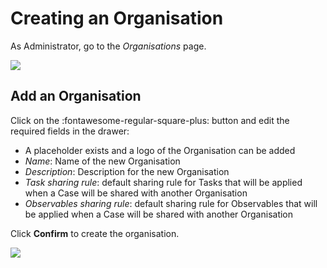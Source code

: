 # Creating an Organisation

As Administrator, go to the *Organisations* page.

![](./images/organisations-1.png)

## Add an Organisation

Click on the :fontawesome-regular-square-plus: button and edit the required fields in the drawer: 

* A placeholder exists and a logo of the Organisation can be added
* *Name*: Name of the new Organisation 
* *Description*: Description for the new Organisation
* *Task sharing rule*: default sharing rule for Tasks that will be applied when a Case will be shared with another Organisation
* *Observables sharing rule*: default sharing rule for Observables that will be applied when a Case will be shared with another Organisation

Click **Confirm** to create the organisation. 

![](./images/organisations-2.png)

&nbsp;